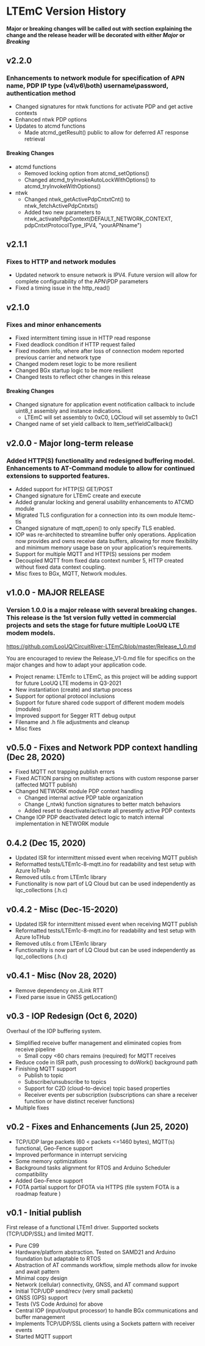 # LTEmC Version History
#### Major or breaking changes will be called out with section explaining the change and the release header will be decorated with either *Major* or *Breaking*

## v2.2.0
### Enhancements to network module for specification of APN name, PDP IP type (v4\v6\both) username\password, authentication method
*   Changed signatures for ntwk functions for activate PDP and get active contexts
*   Enhanced ntwk PDP options
*   Updates to atcmd functions
    *   Made atcmd_getResult() public to allow for deferred AT response retrieval
#### Breaking Changes
*   atcmd functions
    *   Removed locking option from atcmd_setOptions()
    *   Changed atcmd_tryInvokeAutoLockWithOptions() to atcmd_tryInvokeWithOptions()
*   ntwk
    * Changed ntwk_getActivePdpCntxtCnt() to ntwk_fetchActivePdpCntxts()
    * Added two new parameters to ntwk_activatePdpContext(DEFAULT_NETWORK_CONTEXT, pdpCntxtProtocolType_IPV4, "yourAPNname")

## v2.1.1
### Fixes to HTTP and network modules
*   Updated network to ensure network is IPV4. Future version will allow for complete configurability of the APN\PDP parameters
*   Fixed a timing issue in the http_read()

## v2.1.0 
### Fixes and minor enhancements
*   Fixed intermittent timing issue in HTTP read response
*   Fixed deadlock condition if HTTP request failed 
*   Fixed modem info, where after loss of connection modem reported previous carrier and network type
*   Changed modem reset logic to be more resilient
*   Changed BGx startup logic to be more resilient
*   Changed tests to reflect other changes in this release
#### Breaking Changes
*   Changed signature for application event notification callback to include uint8_t assembly and instance indications.
    *   LTEmC will set assembly to 0xC0, LQCloud will set assembly to 0xC1 
*   Changed name of set yield callback to ltem_setYieldCallback()

## v2.0.0 - Major long-term release
### Added HTTP(S) functionality and redesigned buffering model. Enhancements to AT-Command module to allow for continued extensions to supported features.
*   Added support for HTTP(S) GET/POST 
*   Changed signature for LTEmC create and execute
*   Added granular locking and general usability enhancements to ATCMD module
*   Migrated TLS configuration for a connection into its own module ltemc-tls
*   Changed signature of mqtt_open() to only specify TLS enabled.
*   IOP was re-architected to streamline buffer only operations. Application now provides and owns receive data buffers, allowing for more flexibility and minimum memory usage base on your application's requirements.
*   Support for multiple MQTT and HTTP(S) sessions per modem
*   Decoupled MQTT from fixed data context number 5, HTTP created without fixed data context coupling.
*   Misc fixes to BGx, MQTT, Network modules.

## v1.0.0 - MAJOR RELEASE
### Version 1.0.0 is a major release with several breaking changes. This release is the 1st version fully vetted in commercial projects and sets the stage for future multiple LooUQ LTE modem models.

https://github.com/LooUQ/CircuitRiver-LTEmC/blob/master/Release_1_0.md

You are encouraged to review the Release_V1-0.md file for specifics on the major changes and how to adapt your application code.
*   Project rename: LTEm1c to LTEmC, as this project will be adding support for future LooUQ LTE modems in Q3-2021
*   New instantiation (create) and startup process
*   Support for optional protocol inclusions
*   Support for future shared code support of different modem models (modules)
*   Improved support for Segger RTT debug output
*   Filename and .h file adjustments and cleanup
*   Misc fixes

## v0.5.0 - Fixes and Network PDP context handling (Dec 28, 2020)
* Fixed MQTT not trapping publish errors
* Fixed ACTION parsing on multistep actions with custom response parser (affected MQTT publish)
* Changed NETWORK module PDP context handling
    * Changed internal active PDP table organization
    * Change (_ntwk) function signatures to better match behaviors
    * Added reset to deactivate/activate all presently active PDP contexts
* Change IOP PDP deactivated detect logic to match internal implementation in NETWORK module

## 0.4.2 (Dec 15, 2020)
*	Updated ISR for intermittent missed event when receiving MQTT publish
*	Reformatted tests/LTEm1c-8-mqtt.ino for readability and test setup with Azure IoTHub
*	Removed utils.c from LTEm1c library
*	Functionality is now part of LQ Cloud but can be used independently as lqc_collections (.h\.c)

## v0.4.2 - Misc (Dec-15-2020)
*	Updated ISR for intermittent missed event when receiving MQTT publish
*	Reformatted tests/LTEm1c-8-mqtt.ino for readability and test setup with Azure IoTHub
*	Removed utils.c from LTEm1c library
*	Functionality is now part of LQ Cloud but can be used independently as lqc_collections (.h\.c)

## v0.4.1 - Misc (Nov 28, 2020)
* Remove dependency on JLink RTT 
* Fixed parse issue in GNSS getLocation()

## v0.3 - IOP Redesign (Oct 6, 2020)
Overhaul of the IOP buffering system. 
* Simplified receive buffer management and eliminated copies from receive pipeline
    * Small copy <60 chars remains (required) for MQTT receives
* Reduce code in ISR path, push processing to doWork() background path
* Finishing MQTT support
    * Publish to topic
    * Subscribe/unsubscribe to topics
    * Support for C2D (cloud-to-device) topic based properties
    * Receiver events per subscription (subscriptions can share a receiver function or have distinct receiver functions)
* Multiple fixes

## v0.2 - Fixes and Enhancements (Jun 25, 2020)
* TCP/UDP large packets (60 < packets <=1460 bytes), MQTT(s) functional, Geo-Fence support
* Improved performance in interrupt servicing
* Some memory optimizations
* Background tasks alignment for RTOS and Arduino Scheduler compatibility
* Added Geo-Fence support 
* FOTA partial support for DFOTA via HTTPS (file system FOTA is a roadmap feature )

## v0.1 - Initial publish
First release of a functional LTEm1 driver. Supported sockets (TCP/UDP/SSL) and limited MQTT. 
* Pure C99
* Hardware/platform abstraction. Tested on SAMD21 and Arduino foundation but adaptable to RTOS 
* Abstraction of AT commands workflow, simple methods allow for invoke and await pattern
* Minimal copy design
* Network (cellular) connectivity, GNSS, and AT command support
* Initial TCP/UDP send/recv (very small packets)
* GNSS (GPS) support
* Tests (VS Code Arduino) for above
* Central IOP (input/output processor) to handle BGx communications and buffer management
* Implements TCP/UDP/SSL clients using a Sockets pattern with receiver events
* Started MQTT support

